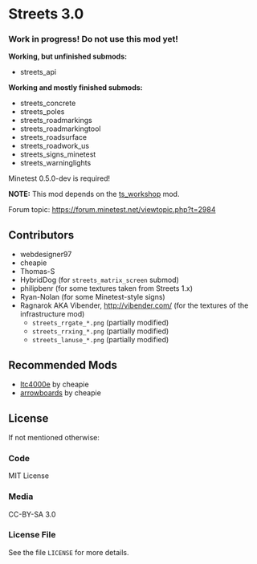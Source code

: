 # Streets 3.0
### Work in progress! Do not use this mod yet!

**Working, but unfinished submods:**

* streets_api

**Working and mostly finished submods:**

* streets_concrete
* streets_poles
* streets_roadmarkings
* streets_roadmarkingtool
* streets_roadsurface
* streets_roadwork_us
* streets_signs_minetest
* streets_warninglights

Minetest 0.5.0-dev is required!

**NOTE:** This mod depends on the [ts_workshop](https://github.com/minetest-mods/ts_workshop) mod.

Forum topic: https://forum.minetest.net/viewtopic.php?t=2984

## Contributors

* webdesigner97
* cheapie
* Thomas-S
* HybridDog (for `streets_matrix_screen` submod)
* philipbenr (for some textures taken from Streets 1.x)
* Ryan-Nolan (for some Minetest-style signs)
* Ragnarok AKA Vibender, http://vibender.com/ (for the textures of the infrastructure mod)
  * `streets_rrgate_*.png` (partially modified)
  * `streets_rrxing_*.png` (partially modified)
  * `streets_lanuse_*.png` (partially modified)

## Recommended Mods
* [ltc4000e](https://github.com/cheapie/ltc4000e) by cheapie
* [arrowboards](https://github.com/cheapie/arrowboards) by cheapie

## License
If not mentioned otherwise:

### Code
MIT License

### Media
CC-BY-SA 3.0

### License File
See the file `LICENSE` for more details.
